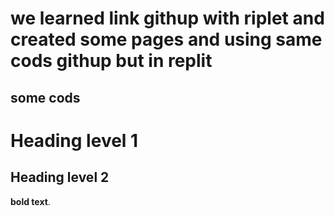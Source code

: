 # we learned link githup with riplet and created some pages and using same cods githup but in replit

## some cods 
# Heading level 1
## Heading level 2
**bold text**.